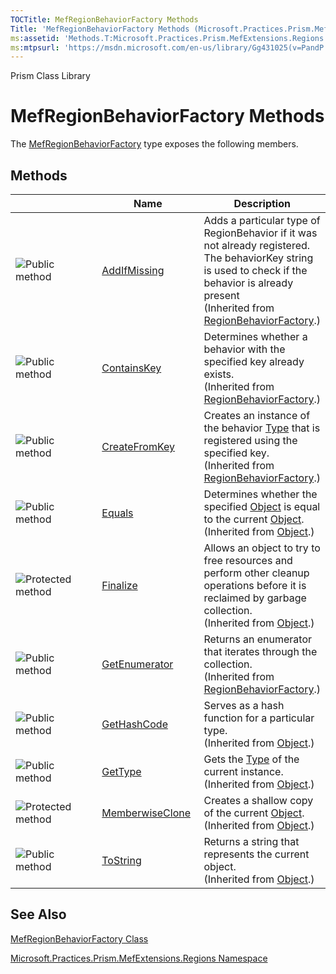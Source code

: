 ```yaml
---
TOCTitle: MefRegionBehaviorFactory Methods
Title: 'MefRegionBehaviorFactory Methods (Microsoft.Practices.Prism.MefExtensions.Regions)'
ms:assetid: 'Methods.T:Microsoft.Practices.Prism.MefExtensions.Regions.MefRegionBehaviorFactory'
ms:mtpsurl: 'https://msdn.microsoft.com/en-us/library/Gg431025(v=PandP.50)'
---
```


Prism Class Library

MefRegionBehaviorFactory Methods
================================

The [MefRegionBehaviorFactory](https://msdn.microsoft.com/t:microsoft.practices.prism.mefextensions.regions.mefregionbehaviorfactory) type exposes the following members.

Methods
-------

<span id="methodTableToggle"></span>
<table>
<colgroup>
<col width="33%" />
<col width="33%" />
<col width="33%" />
</colgroup>
<thead>
<tr class="header">
<th> </th>
<th>Name</th>
<th>Description</th>
</tr>
</thead>
<tbody>
<tr class="odd">
<td><img src="https://msdn.microsoft.com/en-us/Gg431025.pubmethod(en-us,PandP.50).gif" title="Public method" /></td>
<td><a href="https://msdn.microsoft.com/m:microsoft.practices.prism.regions.regionbehaviorfactory.addifmissing(system.string%2csystem.type)">AddIfMissing</a></td>
<td><div class="summary">
Adds a particular type of RegionBehavior if it was not already registered. The behaviorKey string is used to check if the behavior is already present
</div>
(Inherited from <a href="https://msdn.microsoft.com/t:microsoft.practices.prism.regions.regionbehaviorfactory">RegionBehaviorFactory</a>.)</td>
</tr>
<tr class="even">
<td><img src="https://msdn.microsoft.com/en-us/Gg431025.pubmethod(en-us,PandP.50).gif" title="Public method" /></td>
<td><a href="https://msdn.microsoft.com/m:microsoft.practices.prism.regions.regionbehaviorfactory.containskey(system.string)">ContainsKey</a></td>
<td><div class="summary">
Determines whether a behavior with the specified key already exists.
</div>
(Inherited from <a href="https://msdn.microsoft.com/t:microsoft.practices.prism.regions.regionbehaviorfactory">RegionBehaviorFactory</a>.)</td>
</tr>
<tr class="odd">
<td><img src="https://msdn.microsoft.com/en-us/Gg431025.pubmethod(en-us,PandP.50).gif" title="Public method" /></td>
<td><a href="https://msdn.microsoft.com/m:microsoft.practices.prism.regions.regionbehaviorfactory.createfromkey(system.string)">CreateFromKey</a></td>
<td><div class="summary">
Creates an instance of the behavior <a href="http://msdn2.microsoft.com/en-us/library/42892f65">Type</a> that is registered using the specified key.
</div>
(Inherited from <a href="https://msdn.microsoft.com/t:microsoft.practices.prism.regions.regionbehaviorfactory">RegionBehaviorFactory</a>.)</td>
</tr>
<tr class="even">
<td><img src="https://msdn.microsoft.com/en-us/Gg431025.pubmethod(en-us,PandP.50).gif" title="Public method" /></td>
<td><a href="http://msdn2.microsoft.com/en-us/library/bsc2ak47">Equals</a></td>
<td><div class="summary">
Determines whether the specified <a href="http://msdn2.microsoft.com/en-us/library/e5kfa45b">Object</a> is equal to the current <a href="http://msdn2.microsoft.com/en-us/library/e5kfa45b">Object</a>.
</div>
(Inherited from <a href="http://msdn2.microsoft.com/en-us/library/e5kfa45b">Object</a>.)</td>
</tr>
<tr class="odd">
<td><img src="https://msdn.microsoft.com/en-us/Gg431025.protmethod(en-us,PandP.50).gif" title="Protected method" /></td>
<td><a href="http://msdn2.microsoft.com/en-us/library/4k87zsw7">Finalize</a></td>
<td><div class="summary">
Allows an object to try to free resources and perform other cleanup operations before it is reclaimed by garbage collection.
</div>
(Inherited from <a href="http://msdn2.microsoft.com/en-us/library/e5kfa45b">Object</a>.)</td>
</tr>
<tr class="even">
<td><img src="https://msdn.microsoft.com/en-us/Gg431025.pubmethod(en-us,PandP.50).gif" title="Public method" /></td>
<td><a href="https://msdn.microsoft.com/m:microsoft.practices.prism.regions.regionbehaviorfactory.getenumerator">GetEnumerator</a></td>
<td><div class="summary">
Returns an enumerator that iterates through the collection.
</div>
(Inherited from <a href="https://msdn.microsoft.com/t:microsoft.practices.prism.regions.regionbehaviorfactory">RegionBehaviorFactory</a>.)</td>
</tr>
<tr class="odd">
<td><img src="https://msdn.microsoft.com/en-us/Gg431025.pubmethod(en-us,PandP.50).gif" title="Public method" /></td>
<td><a href="http://msdn2.microsoft.com/en-us/library/zdee4b3y">GetHashCode</a></td>
<td><div class="summary">
Serves as a hash function for a particular type.
</div>
(Inherited from <a href="http://msdn2.microsoft.com/en-us/library/e5kfa45b">Object</a>.)</td>
</tr>
<tr class="even">
<td><img src="https://msdn.microsoft.com/en-us/Gg431025.pubmethod(en-us,PandP.50).gif" title="Public method" /></td>
<td><a href="http://msdn2.microsoft.com/en-us/library/dfwy45w9">GetType</a></td>
<td><div class="summary">
Gets the <a href="http://msdn2.microsoft.com/en-us/library/42892f65">Type</a> of the current instance.
</div>
(Inherited from <a href="http://msdn2.microsoft.com/en-us/library/e5kfa45b">Object</a>.)</td>
</tr>
<tr class="odd">
<td><img src="https://msdn.microsoft.com/en-us/Gg431025.protmethod(en-us,PandP.50).gif" title="Protected method" /></td>
<td><a href="http://msdn2.microsoft.com/en-us/library/57ctke0a">MemberwiseClone</a></td>
<td><div class="summary">
Creates a shallow copy of the current <a href="http://msdn2.microsoft.com/en-us/library/e5kfa45b">Object</a>.
</div>
(Inherited from <a href="http://msdn2.microsoft.com/en-us/library/e5kfa45b">Object</a>.)</td>
</tr>
<tr class="even">
<td><img src="https://msdn.microsoft.com/en-us/Gg431025.pubmethod(en-us,PandP.50).gif" title="Public method" /></td>
<td><a href="http://msdn2.microsoft.com/en-us/library/7bxwbwt2">ToString</a></td>
<td><div class="summary">
Returns a string that represents the current object.
</div>
(Inherited from <a href="http://msdn2.microsoft.com/en-us/library/e5kfa45b">Object</a>.)</td>
</tr>
</tbody>
</table>

See Also
--------


[MefRegionBehaviorFactory Class](https://msdn.microsoft.com/t:microsoft.practices.prism.mefextensions.regions.mefregionbehaviorfactory)

[Microsoft.Practices.Prism.MefExtensions.Regions Namespace](https://msdn.microsoft.com/n:microsoft.practices.prism.mefextensions.regions)

